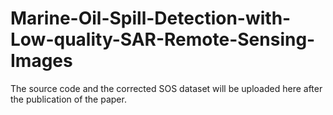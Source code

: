 # Marine-Oil-Spill-Detection-with-Low-quality-SAR-Remote-Sensing-Images

The source code and the corrected SOS dataset will be uploaded here after the publication of the paper.
